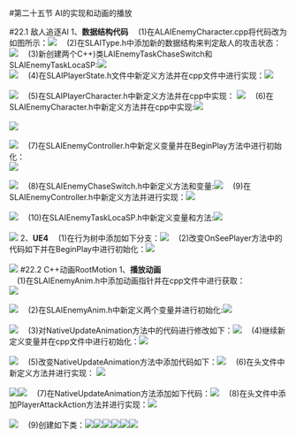 #第二十五节 AI的实现和动画的播放

#22.1 敌人追逐AI
1、**数据结构代码**
&ensp;&ensp;(1)在ALAIEnemyCharacter.cpp将代码改为如图所示：![](https://i.imgur.com/4re68eO.png)
&ensp;&ensp;(2)在SLAIType.h中添加新的数据结构来判定敌人的攻击状态：![](https://i.imgur.com/1ufSlG7.png)
&ensp;&ensp;(3)新创建两个C++)类LAIEnemyTaskChaseSwitch和SLAIEnemyTaskLocaSP:![](https://i.imgur.com/TQwfw2U.png)<br/>![](https://i.imgur.com/4Py05IC.png)
&ensp;&ensp;(4)在SLAIPlayerState.h文件中新定义方法并在cpp文件中进行实现：![](https://i.imgur.com/MGwHLmi.png)<br/><br/>![](https://i.imgur.com/xrNJDCc.png)
&ensp;&ensp;(5)在SLAIPlayerCharacter.h中新定义方法并在cpp中实现： ![](https://i.imgur.com/cAclCYm.png)
&ensp;&ensp;(6)在SLAIEnemyCharacter.h中新定义方法并在cpp中实现:![](https://i.imgur.com/P2tfnuO.png)<br/><br/>![](https://i.imgur.com/mf3YwRV.png)<br/><br/>![](https://i.imgur.com/7K0SDpo.png)
&ensp;&ensp;(7)在SLAIEnemyController.h中新定义变量并在BeginPlay方法中进行初始化：<br/>
![](https://i.imgur.com/CA3ScIZ.png)<br/><br/>![](https://i.imgur.com/7Vdo54O.png)
&ensp;&ensp;(8)在SLAIEnemyChaseSwitch.h中新定义方法和变量:![](https://i.imgur.com/xb10fb7.png)
&ensp;&ensp;(9)在SLAIEnemyController.h中新定义方法并进行实现：![](https://i.imgur.com/PPfbrW3.png)<br/><br/>![](https://i.imgur.com/7k4xtQD.png)
&ensp;&ensp;(10)在SLAIEnemyTaskLocaSP.h中新定义变量和方法:![](https://i.imgur.com/SpMauv3.png)<br/><br/>![](https://i.imgur.com/2MCNHHh.png)
2、**UE4**
&ensp;&ensp;(1)在行为树中添加如下分支：![](https://i.imgur.com/oiN2VB4.png)
&ensp;&ensp;(2)改变OnSeePlayer方法中的代码如下并在BeginPlay中进行初始化：![](https://i.imgur.com/nisEula.png)<br/><br/>![](https://i.imgur.com/eeI2zHL.png)
#22.2 C++动画RootMotion
1、**播放动画**<br/>
&ensp;&ensp;(1)在SLAIEnemyAnim.h中添加动画指针并在cpp文件中进行获取：<br/>![](https://i.imgur.com/hsxWiIi.png)<br/><br/>![](https://i.imgur.com/FScHp4R.png)
&ensp;&ensp;(2)在SLAIEnemyAnim.h中新定义两个变量并进行初始化:![](https://i.imgur.com/d7c7W7q.png)<br/><br/>![](https://i.imgur.com/O5hNmii.png)
&ensp;&ensp;(3)对NativeUpdateAnimation方法中的代码进行修改如下：![](https://i.imgur.com/VJxXBrx.png)
&ensp;&ensp;(4)继续新定义变量并在cpp文件中进行初始化：![](https://i.imgur.com/pULLCcv.png)<br/><br/>![](https://i.imgur.com/p0r07lj.png)
&ensp;&ensp;(5)改变NativeUpdateAnimation方法中添加代码如下：![](https://i.imgur.com/GuzrDd3.png)
&ensp;&ensp;(6)在头文件中新定义方法并进行实现：
![](https://i.imgur.com/YGuesqk.png)<br/><br/>![](https://i.imgur.com/IT6DpOW.png)![](https://i.imgur.com/JnJR8Au.png)
&ensp;&ensp;(7)在NativeUpdateAnimation方法添加如下代码：![](https://i.imgur.com/oHpqw8g.png)
&ensp;&ensp;(8)在头文件中添加PlayerAttackAction方法并进行实现：![](https://i.imgur.com/PfxSFWm.png)<br/><br/>![](https://i.imgur.com/QACsA2C.png)
&ensp;&ensp;(9)创建如下类：![](https://i.imgur.com/Y6Itwjd.png)![](https://i.imgur.com/6cVBbs6.png)![](https://i.imgur.com/KDRDmIU.png)![](https://i.imgur.com/oRKShyW.png)![](https://i.imgur.com/qWHLzvq.png)![](https://i.imgur.com/Y6pANAC.png)